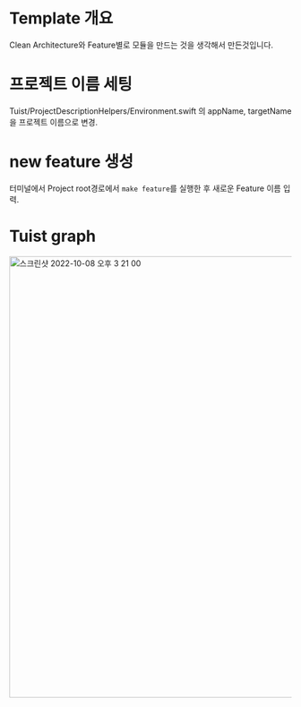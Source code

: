 # Template 개요
Clean Architecture와 Feature별로 모듈을 만드는 것을 생각해서 만든것입니다.

# 프로젝트 이름 세팅
Tuist/ProjectDescriptionHelpers/Environment.swift 의 appName, targetName을 프로젝트 이름으로 변경.

# new feature 생성
터미널에서 Project root경로에서 `make feature`를 실행한 후 새로운 Feature 이름 입력.

# Tuist graph
<img width="788" alt="스크린샷 2022-10-08 오후 3 21 00" src="https://user-images.githubusercontent.com/74440939/194692588-c9ace008-217f-4d03-b7f1-b53fcd18093d.png">
